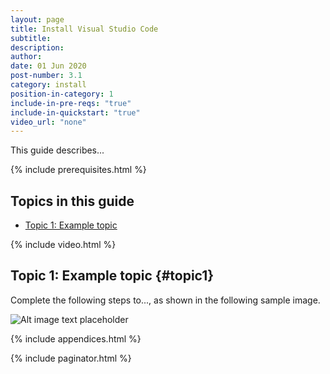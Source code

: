```yaml
---
layout: page
title: Install Visual Studio Code
subtitle:
description:
author:
date: 01 Jun 2020
post-number: 3.1
category: install
position-in-category: 1
include-in-pre-reqs: "true"
include-in-quickstart: "true"
video_url: "none"
---
```


This guide describes...

{% include prerequisites.html %}

## Topics in this guide

- [Topic 1: Example topic](#topic1)

{% include video.html %}

## Topic 1: Example topic {#topic1}

Complete the following steps to..., as shown in the following sample image.

![Alt image text placeholder](../assets/images/03-install/vsc/img-placeholder.png)

{% include appendices.html %}

{% include paginator.html %}
